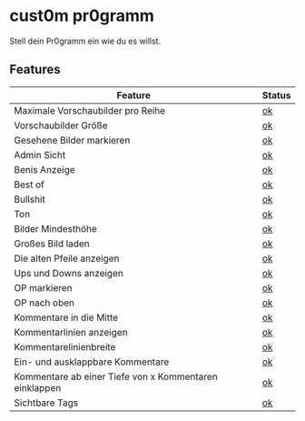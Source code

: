 # cust0m pr0gramm

Stell dein Pr0gramm ein wie du es willst.

## Features

Feature  | Status
------------- | -------------
Maximale Vorschaubilder pro Reihe | [ok](/krone_active.png)
Vorschaubilder Größe | [ok](/krone_active.png)
Gesehene Bilder markieren | [ok](/krone_active.png)
Admin Sicht | [ok](/krone_active.png)
Benis Anzeige | [ok](/krone_active.png)
Best of | [ok](/krone_active.png)
Bullshit | [ok](/krone_active.png)
Ton | [ok](/krone_active.png)
Bilder Mindesthöhe | [ok](/krone_active.png)
Großes Bild laden | [ok](/krone_active.png)
Die alten Pfeile anzeigen | [ok](/krone_active.png)
Ups und Downs anzeigen | [ok](/krone_active.png)
OP markieren | [ok](/krone_active.png)
OP nach oben | [ok](/krone_active.png)
Kommentare in die Mitte | [ok](/krone_active.png)
Kommentarlinien anzeigen | [ok](/krone_active.png)
Kommentarelinienbreite | [ok](/krone_active.png)
Ein- und ausklappbare Kommentare | [ok](/krone_active.png)
Kommentare ab einer Tiefe von x Kommentaren einklappen | [ok](/krone_active.png)
Sichtbare Tags | [ok](/krone_active.png)
